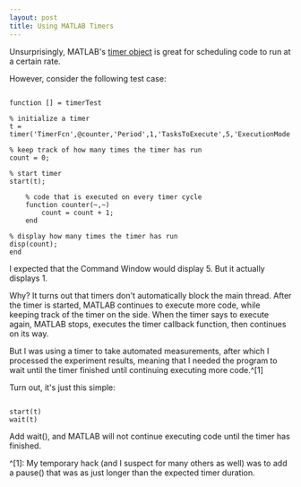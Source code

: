 ```yaml
---
layout: post
title: Using MATLAB Timers
---
```


Unsurprisingly, MATLAB's [timer object][timer object] is great for scheduling code to run at a certain rate.

However, consider the following test case:

<pre><code>
function [] = timerTest

% initialize a timer
t = timer('TimerFcn',@counter,'Period',1,'TasksToExecute',5,'ExecutionMode','fixedRate');

% keep track of how many times the timer has run
count = 0;

% start timer
start(t);

    % code that is executed on every timer cycle
    function counter(~,~)
        count = count + 1;
    end

% display how many times the timer has run
disp(count);
end
</code></pre>

I expected that the Command Window would display 5. But it actually displays 1.

Why? It turns out that timers don't automatically block the main thread. After the timer is started, MATLAB continues to execute more code, while keeping track of the timer on the side. When the timer says to execute again, MATLAB stops, executes the timer callback function, then continues on its way.

But I was using a timer to take automated measurements, after which I processed the experiment results, meaning that I needed the program to wait until the timer finished until continuing executing more code.^[1]

Turn out, it's just this simple:

<pre><code>
start(t)
wait(t)
</code></pre>

Add wait(), and MATLAB will not continue executing code until the timer has finished. 

[timer object]: http://www.mathworks.com/help/matlab/ref/timer-class.html

^[1]: My temporary hack (and I suspect for many others as well) was to add a pause() that was as just longer than the expected timer duration.
